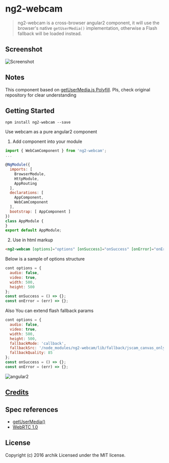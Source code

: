 # ng2-webcam

> ng2-webcam is a cross-browser angular2 component, it will use the browser's native `getUserMedia()` implementation, otherwise a Flash fallback will be loaded instead.

## Screenshot

![Screenshot](https://bytebucket.org/archik/ng2-webcam/raw/c728ec3fd1e0008dc67873c20897427e9f5b0c0a/media/screen.png)

## Notes

This component based on [getUserMedia.js Polyfill](https://github.com/addyosmani/getUserMedia.js).
Pls, check original repository for clear understanding


## Getting Started

```
npm install ng2-webcam --save
```

Use webcam as a pure angular2 component

1. Add component into your module
```javascript
import { WebCamComponent } from 'ng2-webcam';
...

@NgModule({
  imports: [
    BrowserModule,
    HttpModule,
    AppRouting
  ],
  declarations: [
    AppComponent,
    WebCamComponent
  ],
  bootstrap: [ AppComponent ]
})
class AppModule {
}
export default AppModule;
```
2. Use in html markup
```html
<ng2-webcam [options]="options" [onSuccess]="onSuccess" [onError]="onError"></ng2-webcam>
```

Below is a sample of options structure

```javascript
cont options = {
  audio: false,
  video: true,
  width: 500,
  height: 500
};
const onSuccess = () => {};
const onError = (err) => {};
```

Also You can extend flash fallback params

```javascript
cont options = {
  audio: false,
  video: true,
  width: 500,
  height: 500,
  fallbackMode: 'callback',
  fallbackSrc: '/node_modules/ng2-webcam/lib/fallback/jscam_canvas_only.swf',
  fallbackQuality: 85
};
const onSuccess = () => {};
const onError = (err) => {};
```

![angular2](https://bytebucket.org/archik/ng2-webcam/raw/fa43c0a740dc806ed53022b9fc440aba169ab6e1/media/tech.png)

## [Credits](https://github.com/addyosmani/getUserMedia.js#credits)

## Spec references

* [getUserMedia()](https://w3c.github.io/mediacapture-main/getusermedia.html)
* [WebRTC 1.0](http://w3c.github.io/webrtc-pc/)

## License
Copyright (c) 2016 archik
Licensed under the MIT license.
